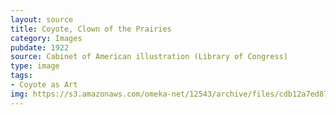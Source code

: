 ```yaml
---
layout: source
title: Coyote, Clown of the Prairies
category: Images
pubdate: 1922
source: Cabinet of American illustration (Library of Congress)
type: image
tags:
- Coyote as Art
img: https://s3.amazonaws.com/omeka-net/12543/archive/files/cdb12a7ed8782eb969d5430e29fc6f0e.jpg?AWSAccessKeyId=AKIAI3ATG3OSQLO5HGKA&Expires=1439551298&Signature=YvBU5uvJTqfkYup4kg82CItiVkk%3D
---
```

